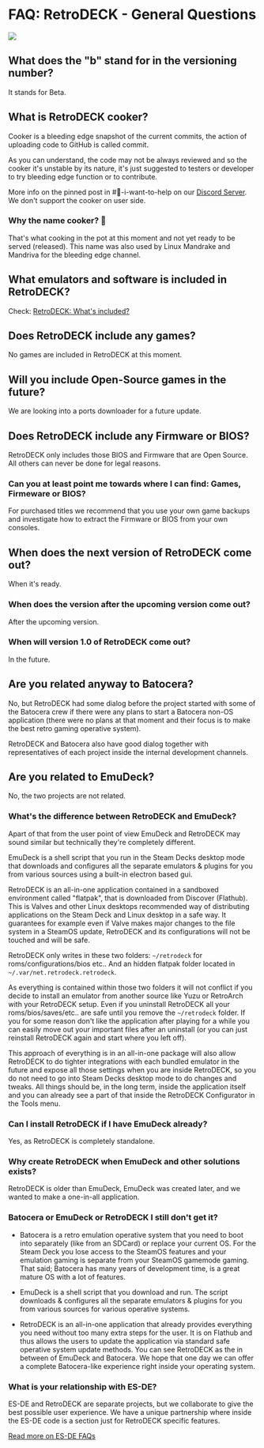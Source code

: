 # FAQ: RetroDECK - General Questions

<img src="../../wiki_icons/retrodeck/rd_icon_circle_192x192.png">

## What does the "b" stand for in the versioning number?
It stands for Beta.



## What is RetroDECK cooker?
Cooker is a bleeding edge snapshot of the current commits, the action of uploading code to GitHub is called commit.

As you can understand, the code may not be always reviewed and so the cooker it's unstable by its nature, it's just suggested to testers or developer to try bleeding edge function or to contribute.

More info on the pinned post in #💙-i-want-to-help on our [Discord Server](https://discord.gg/Dz3szYsP8g).
We don't support the cooker on user side.

### Why the name cooker? 🍲
That's what cooking in the pot at this moment and not yet ready to be served (released). This name was also used by Linux Mandrake and Mandriva for the bleeding edge channel.



## What emulators and software is included in RetroDECK?
Check: [RetroDECK: What's included?](../wiki_general/what-is-included.md)



## Does RetroDECK include any games?
No games are included in RetroDECK at this moment.



## Will you include Open-Source games in the future?
We are looking into a ports downloader for a future update.



## Does RetroDECK include any Firmware or BIOS?
RetroDECK only includes those BIOS and Firmware that are Open Source. All others can never be done for legal reasons.


### Can you at least point me towards where I can find: Games, Firmeware or BIOS?
For purchased titles we recommend that you use your own game backups and investigate how to extract the Firmware or BIOS from your own consoles.



## When does the next version of RetroDECK come out?
When it's ready.

### When does the version after the upcoming version come out?
After the upcoming version.

### When will version 1.0 of RetroDECK come out?
In the future.



## Are you related anyway to Batocera?
No, but RetroDECK had some dialog before the project started with some of the Batocera crew if there were any plans to start a Batocera non-OS application (there were no plans at that moment and their focus is to make the best retro gaming operative system).

RetroDECK and Batocera also have good dialog together with representatives of each project inside the internal development channels.



## Are you related to EmuDeck?
No, the two projects are not related.



### What's the difference between RetroDECK and EmuDeck?
Apart of that from the user point of view EmuDeck and RetroDECK may sound similar but technically they're completely different.

EmuDeck is a shell script that you run in the Steam Decks desktop mode that downloads and configures all the separate emulators & plugins for you from various sources using a built-in electron based gui.

RetroDECK is an all-in-one application contained in a sandboxed environment called "flatpak", that is downloaded from Discover (Flathub). This is Valves and other Linux desktops recommended way of distributing applications on the Steam Deck and Linux desktop in a safe way. It guarantees for example even if Valve makes major changes to the file system in a SteamOS update, RetroDECK and its configurations will not be touched and will be safe.

RetroDECK only writes in these two folders: `~/retrodeck` for roms/configurations/bios etc.. And an hidden flatpak folder located in `~/.var/net.retrodeck.retrodeck`.

As everything is contained within those two folders it will not conflict if you decide to install an emulator from another source like Yuzu or RetroArch with your RetroDECK setup. Even if you uninstall RetroDECK all your roms/bios/saves/etc.. are safe until you remove the `~/retrodeck` folder. If you for some reason don't like the application after playing for a while you can easily move out your important files after an uninstall (or you can just reinstall RetroDECK again and start where you left off).

This approach of everything is in an all-in-one package will also allow RetroDECK to do tighter integrations with each bundled emulator in the future and expose all those settings when you are inside RetroDECK, so you do not need to go into Steam Decks desktop mode to do changes and tweaks. All things should be, in the long term, inside the application itself and you can already see a part of that inside the RetroDECK Configurator in the Tools menu.



### Can I install RetroDECK if I have EmuDeck already?
Yes, as RetroDECK is completely standalone.

### Why create RetroDECK when EmuDeck and other solutions exists?
RetroDECK is older than EmuDeck, EmuDeck was created later, and we wanted to make a one-in-all application.

### Batocera or EmuDeck or RetroDECK I still don't get it?
- Batocera is a retro emulation operative system that you need to boot into separately (like from an SDCard) or replace your current OS.  For the Steam Deck you lose access to the SteamOS features and your emulation gaming is separate from your SteamOS gamemode gaming. That said; Batocera has many years of development time, is a great mature OS with a lot of features.

- EmuDeck is a shell script that you download and run. The script downloads & configures all the separate emulators & plugins for you from various sources for various operative systems.

- RetroDECK is an all-in-one application that already provides everything you need without too many extra steps for the user. It is on Flathub and thus allows the users to update the application via standard safe operative system update methods.
You can see RetroDECK as the in between of EmuDeck and Batocera. We hope that one day we can offer a complete Batocera-like experience right inside your operating system.



### What is your relationship with ES-DE?
ES-DE and RetroDECK are separate projects, but we collaborate to give the best possible user experience.
We have a unique partnership where inside the ES-DE code is a section just for RetroDECK specific features.

[Read more on ES-DE FAQs](https://gitlab.com/es-de/emulationstation-de/-/blob/master/FAQ.md#what-is-the-relationship-between-es-de-and-retrodeck)


